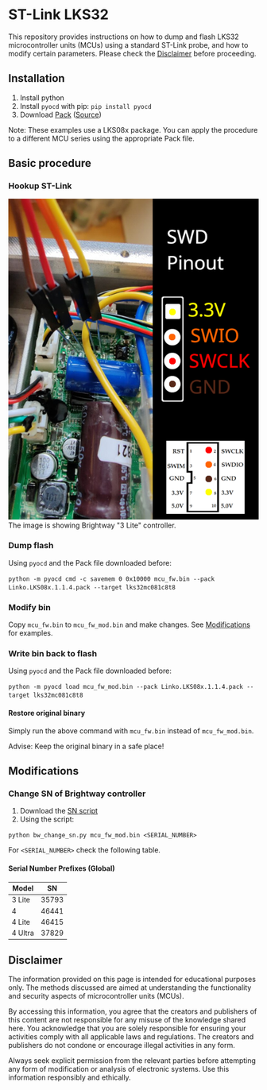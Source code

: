 # ST-Link LKS32
This repository provides instructions on how to dump and flash LKS32 microcontroller units (MCUs) using a standard ST-Link probe, and how to modify certain parameters. Please check the [Disclaimer](#disclaimer) before proceeding.

## Installation
1. Install python
2. Install `pyocd` with pip: `pip install pyocd`
3. Download [Pack](Linko.LKS08x.1.1.4.pack) ([Source](https://www.lksmcu.com/static/upload/file/20230113/Linko.LKS08x_v1.14.zip))

Note: These examples use a LKS08x package. You can apply the procedure to a different MCU series using the appropriate Pack file.

## Basic procedure

### Hookup ST-Link
![image](swd_pinout.png)
The image is showing Brightway "3 Lite" controller.

### Dump flash
Using `pyocd` and the Pack file downloaded before:

`python -m pyocd cmd -c savemem 0 0x10000 mcu_fw.bin --pack Linko.LKS08x.1.1.4.pack --target lks32mc081c8t8`

### Modify bin
Copy `mcu_fw.bin` to `mcu_fw_mod.bin` and make changes. See [Modifications](#modifications) for examples.

### Write bin back to flash
Using `pyocd` and the Pack file downloaded before:

`python -m pyocd load mcu_fw_mod.bin --pack Linko.LKS08x.1.1.4.pack --target lks32mc081c8t8`

#### Restore original binary
Simply run the above command with `mcu_fw.bin` instead of `mcu_fw_mod.bin`.

Advise: Keep the original binary in a safe place!

## Modifications
### Change SN of Brightway controller
1. Download the [SN script](bw_change_sn.py)
2. Using the script:

`python bw_change_sn.py mcu_fw_mod.bin <SERIAL_NUMBER>`

For `<SERIAL_NUMBER>` check the following table.

#### Serial Number Prefixes (Global)

| Model   | SN    |
|---------|-------|
| 3 Lite  | 35793 |
| 4       | 46441 |
| 4 Lite  | 46415 |
| 4 Ultra | 37829 |

## Disclaimer
The information provided on this page is intended for educational purposes only. The methods discussed are aimed at understanding the functionality and security aspects of microcontroller units (MCUs).

By accessing this information, you agree that the creators and publishers of this content are not responsible for any misuse of the knowledge shared here. You acknowledge that you are solely responsible for ensuring your activities comply with all applicable laws and regulations. The creators and publishers do not condone or encourage illegal activities in any form.

Always seek explicit permission from the relevant parties before attempting any form of modification or analysis of electronic systems. Use this information responsibly and ethically.
